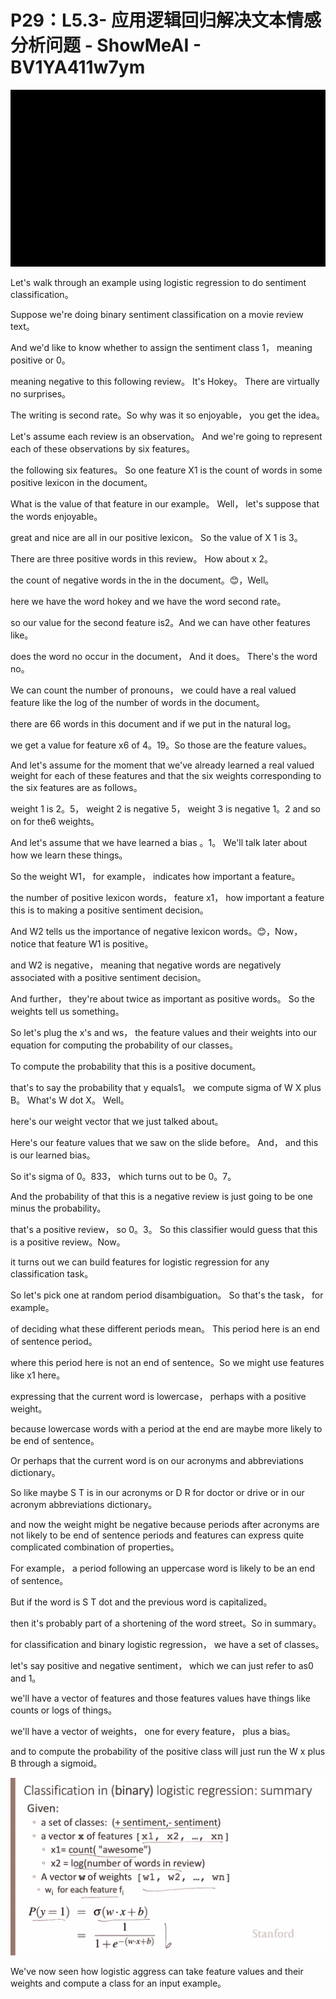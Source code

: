 # P29：L5.3- 应用逻辑回归解决文本情感分析问题 - ShowMeAI - BV1YA411w7ym

![](img/205fd987c71f2e04c4b35df0890f452a_0.png)

Let's walk through an example using logistic regression to do sentiment classification。

Suppose we're doing binary sentiment classification on a movie review text。

 And we'd like to know whether to assign the sentiment class 1， meaning positive or 0。

 meaning negative to this following review。 It's Hokey。 There are virtually no surprises。

 The writing is second rate。So why was it so enjoyable， you get the idea。

Let's assume each review is an observation。 And we're going to represent each of these observations by six features。

 the following six features。 So one feature X1 is the count of words in some positive lexicon in the document。

 What is the value of that feature in our example。 Well， let's suppose that the words enjoyable。

 great and nice are all in our positive lexicon。 So the value of X 1 is 3。

 There are three positive words in this review。 How about x 2。

 the count of negative words in the in the document。😊，Well。

 here we have the word hokey and we have the word second rate。

 so our value for the second feature is2。And we can have other features like。

 does the word no occur in the document， And it does。 There's the word no。

We can count the number of pronouns， we could have a real valued feature like the log of the number of words in the document。

 there are 66 words in this document and if we put in the natural log。

 we get a value for feature x6 of 4。19。So those are the feature values。

 And let's assume for the moment that we've already learned a real valued weight for each of these features and that the six weights corresponding to the six features are as follows。

 weight 1 is 2。5， weight 2 is negative 5， weight 3 is negative 1。2 and so on for the6 weights。

 And let's assume that we have learned a bias 。1。 We'll talk later about how we learn these things。

 So the weight W1， for example， indicates how important a feature。

 the number of positive lexicon words， feature x1， how important a feature this is to making a positive sentiment decision。

 And W2 tells us the importance of negative lexicon words。😊，Now， notice that feature W1 is positive。

 and W2 is negative， meaning that negative words are negatively associated with a positive sentiment decision。

 And further， they're about twice as important as positive words。 So the weights tell us something。

So let's plug the x's and ws， the feature values and their weights into our equation for computing the probability of our classes。

To compute the probability that this is a positive document。

 that's to say the probability that y equals1。 we compute sigma of W X plus B。 What's W dot X。 Well。

 here's our weight vector that we just talked about。

 Here's our feature values that we saw on the slide before。 And， and this is our learned bias。

 So it's sigma of 0。833， which turns out to be 0。7。

And the probability of that this is a negative review is just going to be one minus the probability。

 that's a positive review， so 0。3。 So this classifier would guess that this is a positive review。Now。

 it turns out we can build features for logistic regression for any classification task。

 So let's pick one at random period disambiguation。 So that's the task， for example。

 of deciding what these different periods mean。 This period here is an end of sentence period。

 where this period here is not an end of sentence。So we might use features like x1 here。

 expressing that the current word is lowercase， perhaps with a positive weight。

 because lowercase words with a period at the end are maybe more likely to be end of sentence。

Or perhaps that the current word is on our acronyms and abbreviations dictionary。

 So like maybe S T is in our acronyms or D R for doctor or drive or in our acronym abbreviations dictionary。

 and now the weight might be negative because periods after acronyms are not likely to be end of sentence periods and features can express quite complicated combination of properties。

 For example， a period following an uppercase word is likely to be an end of sentence。

 But if the word is S T dot and the previous word is capitalized。

 then it's probably part of a shortening of the word street。So in summary。

 for classification and binary logistic regression， we have a set of classes。

 let's say positive and negative sentiment， which we can just refer to as0 and 1。

 we'll have a vector of features and those features values have things like counts or logs of things。

 we'll have a vector of weights， one for every feature， plus a bias。

 and to compute the probability of the positive class will just run the W x plus B through a sigmoid。



![](img/205fd987c71f2e04c4b35df0890f452a_2.png)

We've now seen how logistic aggress can take feature values and their weights and compute a class for an input example。

